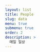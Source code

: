 ```yaml
---
layout: list
title: People
slug: data
menu: true
submenu: true
order: 2
description: >
  매일 일상 
---
```


